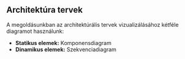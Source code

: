 ## Architektúra tervek

A megoldásunkban az architektúrális tervek vizualizálásához kétféle diagramot használunk:
* __Statikus elemek:__ Komponensdiagram
* __Dinamikus elemek:__ Szekvenciadiagram

